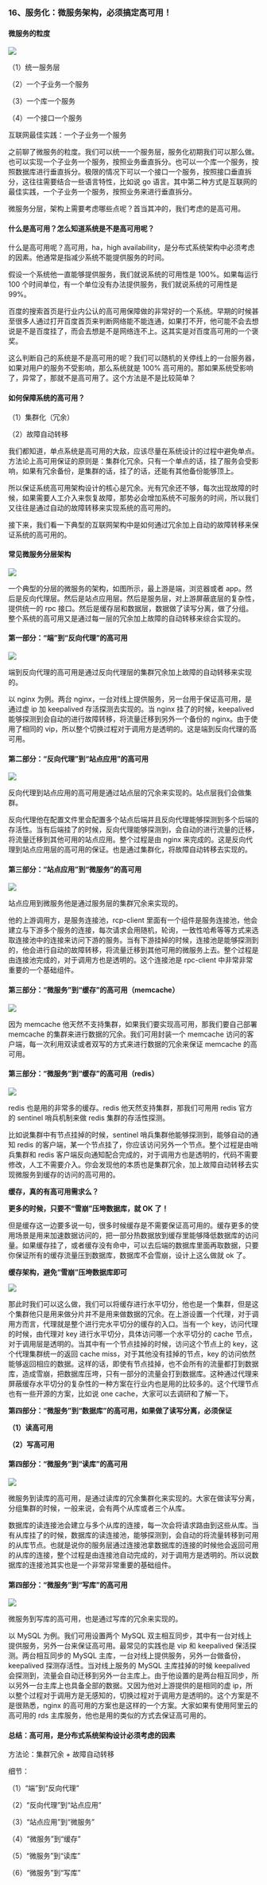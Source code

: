 ### 16、服务化：微服务架构，必须搞定高可用！

#### 微服务的粒度

![](image/ch3-14-互联网高可用架构-服务化.png)

（1）统一服务层

（2）一个子业务一个服务

（3）一个库一个服务

（4）一个接口一个服务

互联网最佳实践：一个子业务一个服务

之前聊了微服务的粒度。我们可以统一一个服务层，服务化初期我们可以那么做。也可以实现一个子业务一个服务，按照业务垂直拆分。也可以一个库一个服务，按照数据库进行垂直拆分。极限的情况下可以一个接口一个服务，按照接口垂直拆分，这往往需要结合一些语言特性，比如说 go 语言。其中第二种方式是互联网的最佳实践，一个子业务一个服务，按照业务来进行垂直拆分。

微服务分层，架构上需要考虑哪些点呢？首当其冲的，我们考虑的是高可用。

#### 什么是高可用？怎么知道系统是不是高可用呢？

什么是高可用呢？高可用，ha，high availability，是分布式系统架构中必须考虑的因素。他通常是指减少系统不能提供服务的时间。

假设一个系统他一直能够提供服务，我们就说系统的可用性是 100%。如果每运行 100 个时间单位，有一个单位没有办法提供服务，我们就说系统的可用性是 99%。

百度的搜索首页是行业内公认的高可用保障做的非常好的一个系统。早期的时候甚至很多人通过打开百度首页来判断网络能不能连通，如果打不开，他可能不会去想说是不是百度挂了，而会去想是不是网络连不上。这其实是对百度高可用的一个褒奖。

这么判断自己的系统是不是高可用的呢？我们可以随机的关停线上的一台服务器，如果对用户的服务不受影响，那么系统就是 100% 高可用的。那如果系统受影响了，异常了，那就不是高可用了。这个方法是不是比较简单？

#### 如何保障系统的高可用？

（1）集群化（冗余）

（2）故障自动转移

我们都知道，单点系统是高可用的大敌，应该尽量在系统设计的过程中避免单点。方法论上高可用保证的原则是：集群化冗余。只有一个单点的话，挂了服务会受影响，如果有冗余备份，是集群的话，挂了的话，还能有其他备份能够顶上。

所以保证系统高可用架构设计的核心是冗余。光有冗余还不够，每次出现故障的时候，如果需要人工介入来恢复故障，那势必会增加系统不可服务的时间，所以我们又往往是通过自动的故障转移来实现系统的高可用的。

接下来，我们看一下典型的互联网架构中是如何通过冗余加上自动的故障转移来保证系统的高可用的。

#### 常见微服务分层架构

![](image/ch3-16-典型互联网分层架构.png)

一个典型的分层的微服务的架构，如图所示，最上游是端，浏览器或者 app。然后是反向代理层。然后是站点应用层。然后是服务层，对上游屏蔽底层的复杂性，提供统一的 rpc 接口。然后是缓存层和数据层，数据做了读写分离，做了分组。整个系统的高可用又是通过每一层的冗余加上故障的自动转移来综合实现的。

#### 第一部分：“端”到“反向代理”的高可用

![](image/ch3-16-第一部分：“端”到“反向代理”的高可用.png)

端到反向代理的高可用是通过反向代理层的集群冗余加上故障的自动转移来实现的。

以 nginx 为例。两台 nginx，一台对线上提供服务，另一台用于保证高可用，是通过虚 ip 加 keepalived 存活探测去实现的。当 nginx 挂了的时候，keepalived 能够探测到会自动的进行故障转移，将流量迁移到另外一个备份的 nginx。由于使用了相同的 vip，所以整个切换过程对于调用方是透明的。这是端到反向代理的高可用。

#### 第二部分：“反向代理”到“站点应用”的高可用

![](image/ch3-16-第二部分：“反向代理”到“站点应用”的高可用.png)

反向代理到站点应用的高可用是通过站点层的冗余来实现的。站点层我们会做集群。

反向代理他在配置文件里会配置多个站点后端并且反向代理能够探测到多个后端的存活性。当有后端挂了的时候，反向代理能够探测到，会自动的进行流量的迁移，将流量迁移到其他可用的站点应用。整个过程是由 nginx 来完成的。这是反向代理到站点应用层的高可用的保证。也是通过集群化，将故障自动转移去实现的。

#### 第三部分：“站点应用”到“微服务”的高可用

![](image/ch3-16-第三部分：“站点应用”到“微服务”的高可用.png)

站点应用到微服务他是通过服务层的集群冗余来实现的。

他的上游调用方，是服务连接池，rcp-client 里面有一个组件是服务连接池，他会建立与下游多个服务的连接，每次请求会用随机，轮询，一致性哈希等等方式来选取连接池中的连接来访问下游的服务。当有下游挂掉的时候，连接池是能够探测到的，他会进行自动的故障转移，将流量迁移到其他可用的微服务上去。整个过程是由连接池完成的，对于调用方也是透明的。这个连接池是 rpc-client 中非常非常重要的一个基础组件。

#### 第三部分：“微服务”到“缓存”的高可用（memcache）

![](image/ch3-16-第三部分：“微服务”到“缓存”的高可用（memcache）.png)

因为 memcache 他天然不支持集群，如果我们要实现高可用，那我们要自己部署 memcache 的集群来进行数据的冗余。我们可用封装一个 memcache 访问的客户端，每一次利用双读或者双写的方式来进行数据的冗余来保证 memcache 的高可用。

#### 第三部分：“微服务”到“缓存”的高可用（redis）

![](image/ch3-16-第三部分：“微服务”到“缓存”的高可用（redis）.png)

redis 也是用的非常多的缓存。redis 他天然支持集群，那我们可用用 redis 官方的 sentinel 哨兵机制来做 redis 集群的存活性探测。

比如说集群中有节点挂掉的时候，sentinel 哨兵集群他能够探测到，能够自动的通知 redis 的客户端，某一个节点挂了，你应该访问另外一个节点。整个过程是由哨兵集群和 redis 客户端反向通知配合完成的，对于调用方也是透明的，代码不需要修改，人工不需要介入。你会发现他的本质也是集群冗余，加上故障自动转移去实现微服务到缓存的访问的高可用的。

**缓存，真的有高可用需求么？**

**更多的时候，只要不“雪崩”压垮数据库，就 OK 了！**

但是缓存这一边要多说一句，很多时候缓存是不需要保证高可用的。缓存更多的使用场景是用来加速数据访问的，把一部分热数据放到缓存里能够降低数据库的访问量。如果缓存挂了，或者缓存没有命中，可以去后端的数据库里面再取数据，只要你保证所有的缓存流量压到数据库，数据库不会雪崩，设计上这么做就 ok 了。

**缓存架构，避免“雪崩”压垮数据库即可**

![](image/ch3-16-缓存架构，避免“雪崩”压垮数据库.png)

那此时我们可以这么做，我们可以将缓存进行水平切分，他也是一个集群，但是这个集群他只是用来做分片并不是用来做数据的冗余。在上游设置一个代理，对于调用方而言，代理就是整个进行完水平切分的缓存的入口。当有一个 key，访问代理的时候，由代理对 key 进行水平切分，具体访问哪一个水平切分的 cache 节点，对于调用层是透明的。当其中有一个节点挂掉的时候，访问这个节点上的 key，这个代理集群统一的返回 cache miss，对于其他没有挂掉的节点，key 的访问依然能够返回相应的数据。这样的话，即使有节点挂掉，也不会所有的流量都打到数据库，造成雪崩，把数据库压垮，只有一部分的流量会打到数据库。这种通过代理来屏蔽缓存水平切分的复杂性的一种方案在行业内也是用的比较多的。这个代理节点也有一些开源的方案，比如说 one cache，大家可以去调研和了解一下。

**第四部分：“微服务”到“数据库”的高可用，如果做了读写分离，必须保证**

**（1）读高可用**

**（2）写高可用**

#### 第四部分：“微服务”到“读库”的高可用

![](image/ch3-16-第四部分：“微服务”到“读库”的高可用.png)

微服务到读库的高可用，是通过读库的冗余集群化来实现的。大家在做读写分离，分组集群的时候，一般来说，会有两个从库或者三个从库。

数据库的读连接池会建立与多个从库的连接，每一次会将请求路由到这些从库。当有从库挂了的时候，数据库的读连接池，能够探测到，会自动的将流量转移到可用的从库节点。也就是说你的服务层通过连接池拿数据库的连接的时候他会返回可用的从库的连接，整个过程是由连接池自动完成的，对于调用方是透明的。所以说数据库的连接池其实也是一个非常非常重要的基础组件。

#### 第四部分：“微服务”到“写库”的高可用

![](image/ch3-16-第四部分：“微服务”到“写库”的高可用.png)

微服务到写库的高可用，也是通过写库的冗余来实现的。

以 MySQL 为例。我们可用设置两个 MySQL 双主相互同步，其中有一台对线上提供服务，另外一台来保证高可用。最常见的实践也是 vip 和 keepalived 保活探测。两台相互同步的 MySQL 主库，一台对线上提供服务，另外一台做备份，keepalived 探测存活性。当对线上服务的 MySQL 主库挂掉的时候 keepalived 会探测到，流量会自动迁移到另外一台主库上。由于他设置的是两台相互同步，所以另外一台主库上也具备全部的数据。又因为他对上游提供的是相同的虚 ip，所以整个过程对于调用方是无感知的，切换过程对于调用方是透明的。这个方案是不是很熟悉，nginx 的高可用的方案也是这样的一个方案。大家如果有使用阿里云的高可用的 rds 主库服务，他也是用的类似的方式去保证高可用的。

#### 总结：高可用，是分布式系统架构设计必须考虑的因素

方法论：集群冗余 + 故障自动转移

细节：

（1）“端”到“反向代理”

（2）“反向代理”到“站点应用”

（3）“站点应用”到“微服务”

（4）“微服务”到“缓存”

（5）“微服务”到“读库”

（6）“微服务”到“写库”